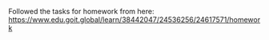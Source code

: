 Followed the tasks for homework from here: https://www.edu.goit.global/learn/38442047/24536256/24617571/homework
